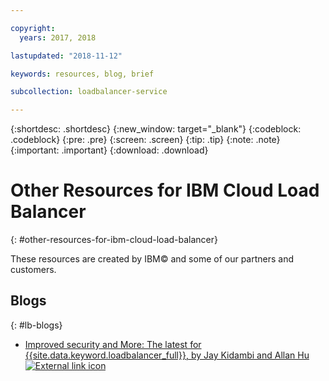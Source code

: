 ```yaml
---

copyright:
  years: 2017, 2018

lastupdated: "2018-11-12"

keywords: resources, blog, brief

subcollection: loadbalancer-service

---
```


{:shortdesc: .shortdesc}
{:new_window: target="_blank"}
{:codeblock: .codeblock}
{:pre: .pre}
{:screen: .screen}
{:tip: .tip}
{:note: .note}
{:important: .important}
{:download: .download}

# Other Resources for IBM Cloud Load Balancer
{: #other-resources-for-ibm-cloud-load-balancer}

These resources are created by IBM© and some of our partners and customers.

## Blogs
{: #lb-blogs}

 * [Improved security and More: The latest for {{site.data.keyword.loadbalancer_full}}, by Jay Kidambi and Allan Hu ![External link icon](../../icons/launch-glyph.svg "External link icon")](https://www.ibm.com/blogs/bluemix/2018/04/updates-cloud-load-balancer/)
